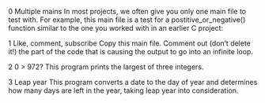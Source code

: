 0 Multiple mains
In most projects, we often give you only one main file to test with. For example, this main file is a test for a postitive_or_negative() function similar to the one you worked with in an earlier C project:

1 Like, comment, subscribe
Copy this main file. Comment out (don’t delete it!) the part of the code that is causing the output to go into an infinite loop.

2 0 > 972?
This program prints the largest of three integers.

3 Leap year
This program converts a date to the day of year and determines how many days are left in the year, taking leap year into consideration.
